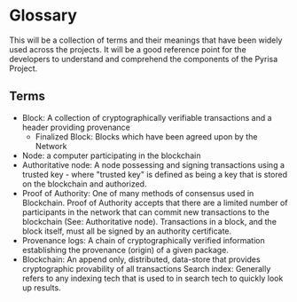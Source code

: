 # Glossary

This will be a collection of terms and their meanings that have been widely used across the projects. It will be a good reference point for the developers to understand and comprehend the components of the Pyrisa Project.

## Terms

- Block: A collection of cryptographically verifiable transactions and a header providing provenance
  - Finalized Block: Blocks which have been agreed upon by the Network
- Node: a computer participating in the blockchain
- Authoritative node: A node possessing and signing transactions using a trusted key - where
    "trusted key" is defined as being a key that is stored on the blockchain and authorized.
- Proof of Authority: One of many methods of consensus used in Blockchain.
    Proof of Authority accepts that there are a limited number of participants in the network that can commit new transactions to the blockchain (See: Authoritative node). Transactions in a block, and the block itself, must all be signed by an authority certificate.
- Provenance logs: A chain of cryptographically verified information establishing the provenance (origin) of a given package.
- Blockchain: An append only, distributed, data-store that provides cryptographic provability of all transactions
    Search index: Generally refers to any indexing tech that is used to in search tech to quickly look up results.
